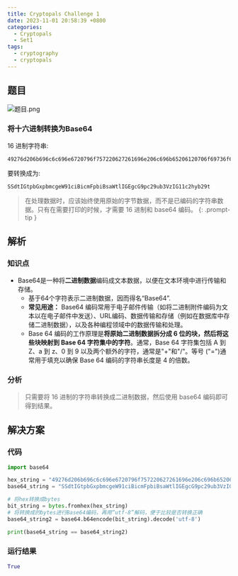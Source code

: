 ```yaml
---
title: Cryptopals Challenge 1
date: 2023-11-01 20:58:39 +0800
categories:
  - Cryptopals
  - Set1
tags:
  - cryptography
  - cryptopals
---
```


## 题目

![题目.png](https://note-for-zephyrryan.oss-cn-beijing.aliyuncs.com/obsidian_picture/QQ%E6%88%AA%E5%9B%BE20231107223925.png)
### 将十六进制转换为Base64
16 进制字符串:

```
49276d206b696c6c696e6720796f757220627261696e206c696b65206120706f69736f6e6f7573206d757368726f6f6d
```

要转换成为:

```
SSdtIGtpbGxpbmcgeW91ciBicmFpbiBsaWtlIGEgcG9pc29ub3VzIG11c2hyb29t
```



> 在处理数据时，应该始终使用原始的字节数据，而不是已编码的字符串数据。只有在需要打印的时候，才需要 16 进制和 base64 编码。
{: .prompt-tip }


## 解析
### 知识点

- Base64是一种将**二进制数据**编码成文本数据，以便在文本环境中进行传输和存储。
  - 基于64个字符表示二进制数据，因而得名“Base64”.
  - **常见用途：** Base64 编码常用于电子邮件传输（如将二进制附件编码为文本以在电子邮件中发送）、URL编码、数据传输和存储（例如在数据库中存储二进制数据），以及各种编程领域中的数据传输和处理。
  - Base 64 编码的工作原理是**将原始二进制数据拆分成 6 位的块，然后将这些块映射到 Base 64 字符集中的字符**。通常，Base 64 字符集包括 A 到 Z、a 到 z、0 到 9 以及两个额外的字符，通常是"+"和"/"。等号 ("=")通常用于填充以确保 Base 64 编码的字符串长度是 4 的倍数。

### 分析
> 只需要将 16 进制的字符串转换成二进制数据，然后使用 base64 编码即可得到结果。

## 解决方案
### 代码

```python
import base64

hex_string = "49276d206b696c6c696e6720796f757220627261696e206c696b65206120706f69736f6e6f7573206d757368726f6f6d"
base64_string = "SSdtIGtpbGxpbmcgeW91ciBicmFpbiBsaWtlIGEgcG9pc29ub3VzIG11c2hyb29t"

# 将hex转换成bytes
bit_string = bytes.fromhex(hex_string)
# 将转换成的bytes进行Base64编码，再用“utf-8”解码，便于比较是否转换正确
base64_string2 = base64.b64encode(bit_string).decode('utf-8')

print(base64_string == base64_string2)

```

### 运行结果

```python
True
```

